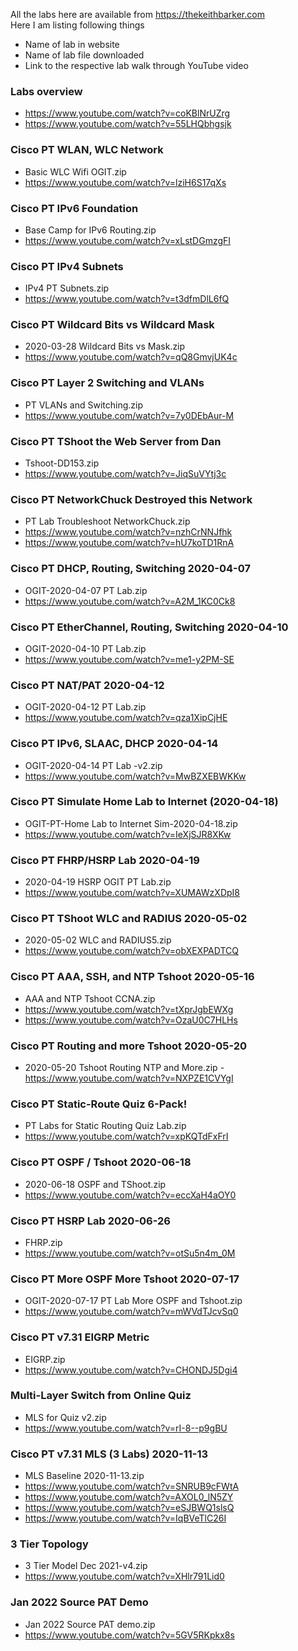 All the labs here are available from https://thekeithbarker.com  
Here I am listing following things  
- Name of lab in website
- Name of lab file downloaded
- Link to the respective lab walk through YouTube video

### Labs overview
- https://www.youtube.com/watch?v=coKBlNrUZrg
- https://www.youtube.com/watch?v=55LHQbhgsjk

### Cisco PT WLAN, WLC Network
- Basic WLC Wifi OGIT.zip
- https://www.youtube.com/watch?v=lziH6S17qXs

### Cisco PT IPv6 Foundation
- Base Camp for IPv6 Routing.zip
- https://www.youtube.com/watch?v=xLstDGmzgFI

### Cisco PT IPv4 Subnets
- IPv4 PT Subnets.zip
- https://www.youtube.com/watch?v=t3dfmDlL6fQ

### Cisco PT Wildcard Bits vs Wildcard Mask
- 2020-03-28 Wildcard Bits vs Mask.zip
- https://www.youtube.com/watch?v=qQ8GmvjUK4c

### Cisco PT Layer 2 Switching and VLANs
- PT VLANs and Switching.zip
- https://www.youtube.com/watch?v=7y0DEbAur-M

### Cisco PT TShoot the Web Server from Dan
- Tshoot-DD153.zip
- https://www.youtube.com/watch?v=JiqSuVYtj3c

### Cisco PT NetworkChuck Destroyed this Network
- PT Lab Troubleshoot NetworkChuck.zip
- https://www.youtube.com/watch?v=nzhCrNNJfhk
- https://www.youtube.com/watch?v=hU7koTD1RnA

### Cisco PT DHCP, Routing, Switching 2020-04-07
- OGIT-2020-04-07 PT Lab.zip
- https://www.youtube.com/watch?v=A2M_1KC0Ck8

### Cisco PT EtherChannel, Routing, Switching 2020-04-10
- OGIT-2020-04-10 PT Lab.zip
- https://www.youtube.com/watch?v=me1-y2PM-SE

### Cisco PT NAT/PAT 2020-04-12
- OGIT-2020-04-12 PT Lab.zip
- https://www.youtube.com/watch?v=qza1XipCjHE

### Cisco PT IPv6, SLAAC, DHCP 2020-04-14
- OGIT-2020-04-14 PT Lab -v2.zip
- https://www.youtube.com/watch?v=MwBZXEBWKKw

### Cisco PT Simulate Home Lab to Internet (2020-04-18)
- OGIT-PT-Home Lab to Internet Sim-2020-04-18.zip
- https://www.youtube.com/watch?v=IeXjSJR8XKw

### Cisco PT FHRP/HSRP Lab 2020-04-19
- 2020-04-19 HSRP OGIT PT Lab.zip
- https://www.youtube.com/watch?v=XUMAWzXDpI8

### Cisco PT TShoot WLC and RADIUS 2020-05-02
- 2020-05-02 WLC and RADIUS5.zip
- https://www.youtube.com/watch?v=obXEXPADTCQ

### Cisco PT AAA, SSH, and NTP Tshoot 2020-05-16
- AAA and NTP Tshoot CCNA.zip
- https://www.youtube.com/watch?v=tXprJgbEWXg
- https://www.youtube.com/watch?v=OzaU0C7HLHs

### Cisco PT Routing and more Tshoot 2020-05-20
- 2020-05-20 Tshoot Routing NTP and More.zip
​- https://www.youtube.com/watch?v=NXPZE1CVYgI

### Cisco PT Static-Route Quiz 6-Pack!
- PT Labs for Static Routing Quiz Lab.zip
- https://www.youtube.com/watch?v=xpKQTdFxFrI

### Cisco PT OSPF / Tshoot 2020-06-18
- 2020-06-18 OSPF and TShoot.zip
- https://www.youtube.com/watch?v=eccXaH4aOY0

### Cisco PT HSRP Lab 2020-06-26
- FHRP.zip
- https://www.youtube.com/watch?v=otSu5n4m_0M

### Cisco PT More OSPF More Tshoot 2020-07-17
- OGIT-2020-07-17 PT Lab More OSPF and Tshoot.zip
- https://www.youtube.com/watch?v=mWVdTJcvSq0

### Cisco PT v7.31 EIGRP Metric
- EIGRP.zip
- https://www.youtube.com/watch?v=CHONDJ5Dgi4

### Multi-Layer Switch from Online Quiz
- MLS for Quiz v2.zip
- https://www.youtube.com/watch?v=rI-8--p9gBU

### Cisco PT v7.31 MLS (3 Labs) 2020-11-13
- MLS Baseline 2020-11-13.zip
- https://www.youtube.com/watch?v=SNRUB9cFWtA
- https://www.youtube.com/watch?v=AXOL0_lN5ZY
- https://www.youtube.com/watch?v=eSJBWQ1slsQ
- https://www.youtube.com/watch?v=IqBVeTlC26I

### 3 Tier Topology
- 3 Tier Model Dec 2021-v4.zip
- https://www.youtube.com/watch?v=XHlr791Lid0

### Jan 2022 Source PAT Demo
- Jan 2022 Source PAT demo.zip
- https://www.youtube.com/watch?v=5GV5RKpkx8s
